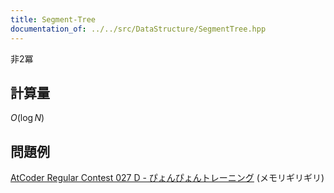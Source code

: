 ```yaml
---
title: Segment-Tree
documentation_of: ../../src/DataStructure/SegmentTree.hpp
---
```

非2冪
## 計算量
$O(\log N)$
## 問題例
[AtCoder Regular Contest 027 D - ぴょんぴょんトレーニング](https://atcoder.jp/contests/arc027/tasks/arc027_4) (メモリギリギリ) 